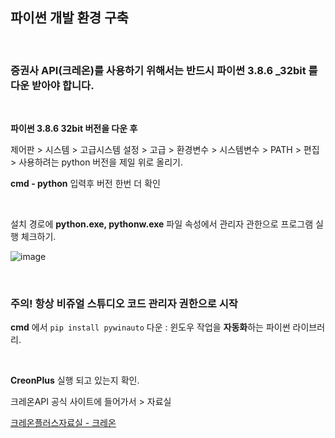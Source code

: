 ## 파이썬 개발 환경 구축

<br/>


### 증권사 API(크레온)를 사용하기 위해서는 반드시 파이썬 3.8.6 _32bit 를 다운 받아야 합니다.

<br/>

**파이썬 3.8.6 32bit 버전을 다운 후**

제어판 > 시스템 > 고급시스템 설정 > 고급 > 환경변수 > 시스템변수 > PATH > 편집 > 사용하려는 python 버전을 제일 위로 올리기.


**cmd - python** 입력후 버전 한번 더 확인

<br/>


설치 경로에 **python.exe, pythonw.exe** 파일 속성에서 관리자 관한으로 프로그램 실행 체크하기.

![image](https://user-images.githubusercontent.com/57824945/120252258-f7173480-c2be-11eb-8903-fad643b5f1a7.png)

<br/>


### 주의! 항상 비쥬얼 스튜디오 코드 관리자 권한으로 시작

**cmd** 에서 `pip install pywinauto` 다운 : 윈도우 작업을 **자동화**하는 파이썬 라이브러리.

<br/>

**CreonPlus** 실행 되고 있는지 확인.

크레온API 공식 사이트에 들어가서 > 자료실 

[크레온플러스자료실 - 크레온](https://money2.creontrade.com/e5/mboard/ptype_basic/plusPDS/DW_Basic_List.aspx?boardseq=299&m=9505&p=8833&v=8639)
